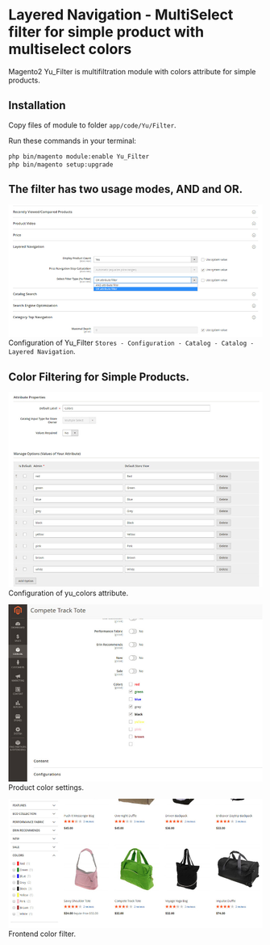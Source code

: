 # Layered Navigation - MultiSelect filter for simple product with multiselect colors
Magento2 Yu_Filter is multifiltration module with colors attribute for simple products. 
## Installation

Copy files of module to folder `app/code/Yu/Filter`.

Run these commands in your terminal:

```
php bin/magento module:enable Yu_Filter
php bin/magento setup:upgrade
```

## The filter has two usage modes, AND and OR.

![alt text](/docs/yu_filter_config.jpg "Configuration of Yu_Filter")
Configuration of Yu_Filter `Stores - Configuration - Catalog - Catalog - Layered Navigation`.

## Color Filtering for Simple Products.

![alt text](/docs/yu_filter_1.jpg "Configuration of yu_colors attribute")
Configuration of yu_colors attribute.

![alt text](/docs/yu_filter_2.jpg "Product color settings")
Product color settings.

![alt text](/docs/yu_filter_3.jpg "Product color settings")
Frontend color filter.